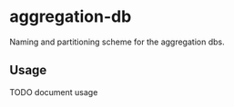 aggregation-db
===

Naming and partitioning scheme for the aggregation dbs.

Usage
---

TODO document usage

